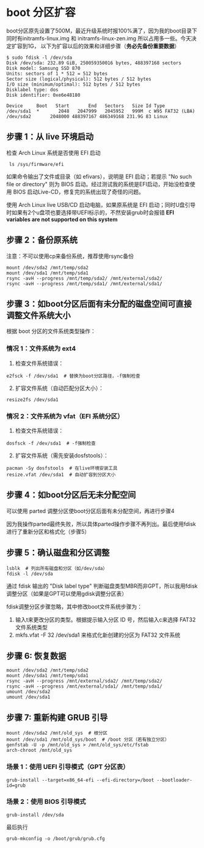 # boot 分区扩容

boot分区原先设置了500M，最近升级系统时报100%满了，因为我的boot目录下同时有initramfs-linux.img 和 initramfs-linux-zen.img 所以占用多一些。今天决定扩容到1G， 以下为扩容以后的效果和详细步骤（**务必先备份重要数据**）
```
$ sudo fdisk -l /dev/sda
Disk /dev/sda: 232.89 GiB, 250059350016 bytes, 488397168 sectors
Disk model: Samsung SSD 870
Units: sectors of 1 * 512 = 512 bytes
Sector size (logical/physical): 512 bytes / 512 bytes
I/O size (minimum/optimal): 512 bytes / 512 bytes
Disklabel type: dos
Disk identifier: 0xe6e48180

Device     Boot   Start       End   Sectors   Size Id Type
/dev/sda1  *       2048   2047999   2045952   999M  c W95 FAT32 (LBA)
/dev/sda2       2048000 488397167 486349168 231.9G 83 Linux
```

## 步骤 1：从 live 环境启动

检查 Arch Linux 系统是否使用 EFI 启动
```
 ls /sys/firmware/efi
```
如果命令输出了文件或目录（如 efivars），说明是 EFI 启动；若提示 "No such file or directory" 则为 BIOS 启动。经过测试我的系统是EFI启动，开始没检查使用 BIOS 启动Live-CD，修复完的系统出现了奇怪的问题。
 
使用 Arch Linux live USB/CD 启动电脑，如果原系统是 EFI 启动；同时U盘引导时如果有2个u盘项也要选择带UEFI标示的，不然安装grub时会报错 **EFI variables are not supported on this system**

## 步骤 2：备份原系统
注意：不可以使用cp来备份系统，推荐使用rsync备份
```
mount /dev/sda2 /mnt/temp/sda2
mount /dev/sda1 /mnt/temp/sda1
rsync -avH --progress /mnt/temp/sda2/ /mnt/external/sda2/
rsync -avH --progress /mnt/temp/sda1/ /mnt/external/sda1/
```

## 步骤 3：如boot分区后面有未分配的磁盘空间可直接调整文件系统大小
根据 boot 分区的文件系统类型操作：
### 情况 1：文件系统为 ext4
1. 检查文件系统错误：
```
e2fsck -f /dev/sda1  # 替换为boot分区路径，-f强制检查
```
2. 扩容文件系统（自动匹配分区大小）：
```
resize2fs /dev/sda1
```
### 情况 2：文件系统为 vfat（EFI 系统分区）
1. 检查文件系统错误：
```
dosfsck -f /dev/sda1  # -f强制检查
```
2. 扩容文件系统（需先安装dosfstools）：
```
pacman -Sy dosfstools  # 在live环境安装工具
resize.vfat /dev/sda1  # 自动扩容到分区大小
```

## 步骤 4：如boot分区后无未分配空间
可以使用 parted 调整分区使boot分区后面有未分配空间，再进行步骤4

因为我操作parted最终失败，所以具体parted操作步骤不再列出。最后使用fdisk进行了重新分区和格式化（步骤5）

## 步骤 5：确认磁盘和分区调整
```
lsblk  # 列出所有磁盘和分区（如/dev/sda）
fdisk -l /dev/sda
```

通过 fdisk 输出的 "Disk label type" 判断磁盘类型MBR而非GPT，所以我用fdisk调整分区（如果是GPT可以使用gdisk调整分区表）

fdisk调整分区步骤忽略，其中修改boot文件系统步骤为：

1. 输入t来更改分区的类型。根据提示输入分区 ID 号，然后输入c来选择 FAT32 文件系统类型
2. mkfs.vfat -F 32 /dev/sda1 来格式化新创建的分区为 FAT32 文件系统

## 步骤 6: 恢复数据
```
mount /dev/sda2 /mnt/temp/sda2
mount /dev/sda1 /mnt/temp/sda1
rsync -avH --progress /mnt/external/sda2/ /mnt/temp/sda2/
rsync -avH --progress /mnt/external/sda1/ /mnt/temp/sda1/
umount /dev/sda2
umount /dev/sda1
```

## 步骤 7: 重新构建 GRUB 引导
```
mount /dev/sda2 /mnt/old_sys  # 根分区
mount /dev/sda1 /mnt/old_sys/boot  # /boot 分区（若有独立分区）
genfstab -U -p /mnt/old_sys > /mnt/old_sys/etc/fstab
arch-chroot /mnt/old_sys
```
### 场景 1：使用 UEFI 引导模式（GPT 分区表）
```
grub-install --target=x86_64-efi --efi-directory=/boot --bootloader-id=grub
```
### 场景 2：使用 BIOS 引导模式
```
grub-install /dev/sda
```
最后执行
```
grub-mkconfig -o /boot/grub/grub.cfg
```
